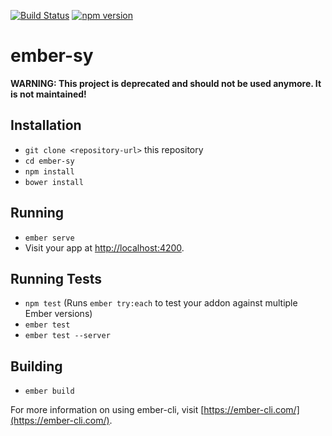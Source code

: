 [![Build Status](https://travis-ci.org/adfinis-sygroup/ember-sy.svg?branch=master)](https://travis-ci.org/adfinis-sygroup/adsycc)
[![npm version](https://badge.fury.io/js/ember-sy.svg)](https://badge.fury.io/js/ember-sy)

# ember-sy

**WARNING: This project is deprecated and should not be used anymore. It is not maintained!**

## Installation

* `git clone <repository-url>` this repository
* `cd ember-sy`
* `npm install`
* `bower install`

## Running

* `ember serve`
* Visit your app at [http://localhost:4200](http://localhost:4200).

## Running Tests

* `npm test` (Runs `ember try:each` to test your addon against multiple Ember versions)
* `ember test`
* `ember test --server`

## Building

* `ember build`

For more information on using ember-cli, visit [https://ember-cli.com/](https://ember-cli.com/).
